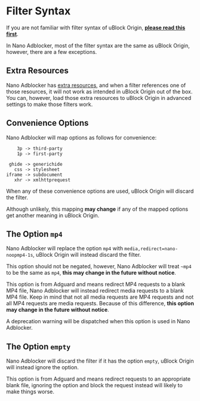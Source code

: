 # Filter Syntax

If you are not familiar with filter syntax of uBlock Origin,
[**please read this first**](https://github.com/gorhill/uBlock/wiki/Static-filter-syntax).

In Nano Adblocker, most of the filter syntax are the same as uBlock Origin,
however, there are a few exceptions.

## Extra Resources

Nano Adblocker has
[extra resources](https://raw.githubusercontent.com/NanoAdblocker/NanoFilters/master/NanoFilters/NanoResources.txt),
and when a filter references one of those resources, it will not work as
intended in uBlock Origin out of the box. You can, however, load those extra
resources to uBlock Origin in advanced settings to make those filters work.

## Convenience Options

Nano Adblocker will map options as follows for convenience:
```
    3p -> third-party
    1p -> first-party

 ghide -> generichide
   css -> stylesheet
iframe -> subdocument
   xhr -> xmlhttprequest
```

When any of these convenience options are used, uBlock Origin will discard the
filter.

Although unlikely, this mapping **may change** if any of the mapped options get
another meaning in uBlock Origin.

## The Option `mp4`

Nano Adblocker will replace the option `mp4` with
`media,redirect=nano-noopmp4-1s`, uBlock Origin will instead discard the filter.

This option should not be negated, however, Nano Adblocker will treat `~mp4` to
be the same as `mp4`, **this may change in the future without notice**.

This option is from Adguard and means redirect MP4 requests to a blank MP4 file,
Nano Adblocker will instead redirect media requests to a blank MP4 file. Keep
in mind that not all media requests are MP4 requests and not all MP4 requests
are media requests. Because of this difference, **this option may change in the
future without notice**.

A deprecation warning will be dispatched when this option is used in Nano
Adblocker.

## The Option `empty`

Nano Adblocker will discard the filter if it has the option `empty`, uBlock
Origin will instead ignore the option.

This option is from Adguard and means redirect requests to an appropriate
blank file, ignoring the option and block the request instead will likely to
make things worse.
